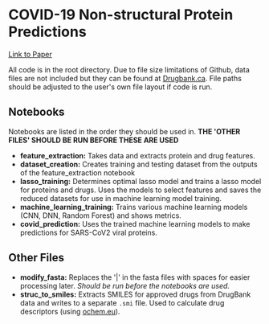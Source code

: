 # COVID-19 Non-structural Protein Predictions
[Link to Paper](https://www.imrpress.com/journal/FBL/27/4/10.31083/j.fbl2704113)

All code is in the root directory. Due to file size limitations of Github, data files are not included but they can be found at [Drugbank.ca](drugbank.ca). File paths should be adjusted to the user's own file layout if code is run.

## Notebooks
Notebooks are listed in the order they should be used in. **THE 'OTHER FILES' SHOULD BE RUN BEFORE THESE ARE USED**

* **feature_extraction:** Takes data and extracts protein and drug features.
* **dataset_creation:** Creates training and testing dataset from the outputs of the feature_extraction notebook
* **lasso_training:** Determines optimal lasso model and trains a lasso model for proteins and drugs. Uses the models to select features and saves the reduced datasets for use in machine learning model training.
* **machine_learning_training:** Trains various machine learning models (CNN, DNN, Random Forest) and shows metrics.
* **covid_prediction:** Uses the trained machine learning models to make predictions for SARS-CoV2 viral proteins.

## Other Files

* **modify_fasta:** Replaces the '|' in the fasta files with spaces for easier processing later. *Should be run before the notebooks are used.*
* **struc_to_smiles:** Extracts SMILES for approved drugs from DrugBank data and writes to a separate `.smi` file. Used to calculate drug descriptors (using [ochem.eu](ochem.eu)).

